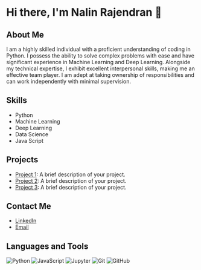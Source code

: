 # Hi there, I'm Nalin Rajendran 👋

## About Me

I am a highly skilled individual with a proficient understanding of coding in Python. I possess the ability to solve complex problems with ease and have significant experience in Machine Learning and Deep Learning. Alongside my technical expertise, I exhibit excellent interpersonal skills, making me an effective team player. I am adept at taking ownership of responsibilities and can work independently with minimal supervision.

## Skills

- Python
- Machine Learning
- Deep Learning
- Data Science
- Java Script

## Projects

- [Project 1](https://github.com/yourusername/project1): A brief description of your project.
- [Project 2](https://github.com/yourusername/project2): A brief description of your project.
- [Project 3](https://github.com/yourusername/project3): A brief description of your project.


## Contact Me

- [LinkedIn](https://www.linkedin.com/in/nalin-rajendran-860735173/)
- [Email](mailto:nalinrajendran1@gmail.com)

## Languages and Tools

![Python](https://img.shields.io/badge/-Python-3776AB?style=flat-square&logo=python&logoColor=white)
![JavaScript](https://img.shields.io/badge/-JavaScript-F7DF1E?style=flat-square&logo=javascript&logoColor=black)
![Jupyter](https://img.shields.io/badge/-Jupyter-F37626?style=flat-square&logo=jupyter&logoColor=white)
![Git](https://img.shields.io/badge/-Git-F05032?style=flat-square&logo=git&logoColor=white)
![GitHub](https://img.shields.io/badge/-GitHub-181717?style=flat-square&logo=github&logoColor=white)

